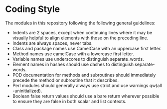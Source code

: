 # Coding Style

The modules in this repository following the following general guidelines:

- Indents are 2 spaces, except when continuing lines where it may be visually helpful to align elements with those on the preceding line.
- Indents are always spaces, never tabs.
- Class and package names use CamelCase with an uppercase first letter.
- Method names use camelCase with a lowercase first letter.
- Variable names use underscores to distinguish separate_words.
- Element names in hashes should use dashes to distinguish separate-words.
- POD documentation for methods and subroutines should immediately precede the method or subroutine that it describes.
- Perl modules should generally always use strict and use warnings qw(all -uninitialized).
- Boolean false return values should use a bare return wherever possible to ensure they are false in both scalar and list contexts.

